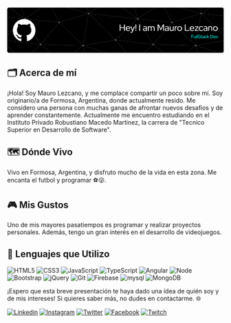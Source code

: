 ![Header](./banner.png)




## 🗂 Acerca de mí
¡Hola! Soy Mauro Lezcano, y me complace compartir un poco sobre mí. Soy originario/a de Formosa, Argentina, donde actualmente resido. Me considero una persona con muchas ganas de afrontar nuevos desafios y de aprender constantemente.
Actualmente me encuentro estudiando en el Instituto Privado Robustiano Macedo Martinez, la carrera de "Tecnico Superior en Desarrollo de Software".

## 🗺 Dónde Vivo
Vivo en Formosa, Argentina, y disfruto mucho de la vida en esta zona. Me encanta el futbol y programar ⚽😜.

## 🎮 Mis Gustos
Uno de mis mayores pasatiempos es programar y realizar proyectos personales. Además, tengo un gran interés en el desarrollo de videojuegos.


## 🚀 Lenguajes que Utilizo
![HTML5](https://img.shields.io/badge/HTML5-E34F26.svg?logo=html5&logoColor=white) ![CSS3](https://img.shields.io/badge/CSS3-1572B6.svg?logo=css3&logoColor=white)
![JavaScript](https://img.shields.io/badge/JavaScript-323330.svg?logo=javascript&logoColor=F7DF1E) ![TypeScript](https://img.shields.io/badge/TypeScript-007ACC.svg?logo=typescript&logoColor=white) ![Angular](https://img.shields.io/badge/Angular.js-E23237.svg?logo=angularjs&logoColor=white)
![Node](https://img.shields.io/badge/Node.js-43853D.svg?logo=node.js&logoColor=white)
![Bootstrap](https://img.shields.io/badge/Bootstrap-563D7C.svg?logo=bootstrap&logoColor=white)
![jQuery](https://img.shields.io/badge/jQuery-0769AD.svg?logo=jquery&logoColor=white)
![Git](https://img.shields.io/badge/Git-black?logo=git) ![Firebase](https://img.shields.io/badge/Firebase-FFCA28?logo=firebase&logoColor=white)
![mysql](https://img.shields.io/badge/mysql-00000f.svg?logo=mysql&logoColor=white) ![MongoDB](https://img.shields.io/badge/MongoDB-4ea94b.svg?logo=mongodb&logoColor=white)

¡Espero que esta breve presentación te haya dado una idea de quién soy y de mis intereses! Si quieres saber más, no dudes en contactarme. 🌐

<a href="https://www.linkedin.com/in/mauro-lezcano-858b4920b/" target='_blank'>![Linkedin](https://img.shields.io/badge/Linkedin-0077B5.svg?logo=linkedin&logoColor=white)</a>
<a href="instagram.com/mauro_lezcano_" target='_blank'>![Instagram](https://img.shields.io/badge/Instagram-E4405F.svg?logo=instagram&logoColor=white)</a>
<a href="twitter.com/mauro_lezcano81" target='_blank'>![Twitter](https://img.shields.io/badge/Twitter-1DA1F2.svg?logo=twitter&logoColor=white)</a>
<a href="facebook.com/mauro.lezcano81" target='_blank'>![Facebook](https://img.shields.io/badge/Facebook-1877F2.svg?logo=facebook&logoColor=white)</a>
<a href="twitch.com/maurolezcano81" target='_blank'>![Twitch](https://img.shields.io/badge/Twitch-9146FF.svg?logo=twitch&logoColor=white)</a>

